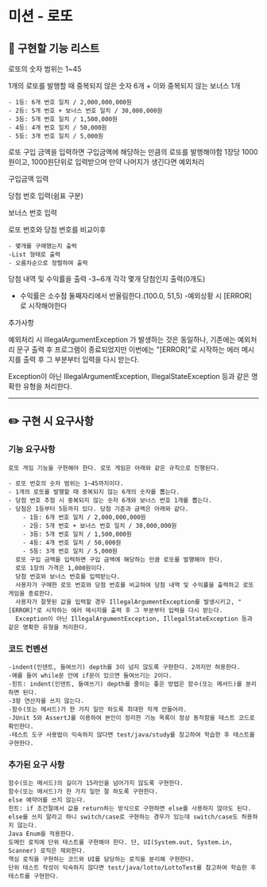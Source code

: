 # 미션 - 로또

## 🚨 구현할 기능 리스트


로또의 숫자 범위는 1~45

1개의 로또를 발행할 때 중복되지 않은 숫자 6개 + 이와 중복되지 않는 보너스 1개

    - 1등: 6개 번호 일치 / 2,000,000,000원
    - 2등: 5개 번호 + 보너스 번호 일치 / 30,000,000원
    - 3등: 5개 번호 일치 / 1,500,000원
    - 4등: 4개 번호 일치 / 50,000원
    - 5등: 3개 번호 일치 / 5,000원


로또 구입 금액을 입력하면 구입금액에 해당하는 만큼의 로또를 발행해야함
1장당 1000원이고, 1000원단위로 입력받으며 만약 나머지가 생긴다면 예외처리

구입금액 입력

당첨 번호 입력(쉼표 구분)

보너스 번호 입력

로또 번호와 당첨 번호를 비교이후

	- 몇개를 구매했는지 출력
	-List 형태로 출력
	- 오름차순으로 정렬하여 출력

당첨 내역 및 수익률을 출력
-3~6개 각각 몇개 당첨인지 출력(0개도)
- 수익률은 소수점 둘째자리에서 반올림한다.(100.0, 51,5)
-예외상황 시 [ERROR] 로 시작해야한다


추가사항

예외처리 시 IllegalArgumentException 가 발생하는 것은 동일하나,
기존에는 예외처리 문구 출력 후 프로그램이 종료되었지만
이번에는 "[ERROR]"로 시작하는 에러 메시지를 출력 후 그 부분부터 입력을 다시 받는다.

Exception이 아닌 IllegalArgumentException, IllegalStateException 등과 같은 명확한 유형을 처리한다.





---

## ✏️ 구현 시 요구사항
### 기능 요구사항
    로또 게임 기능을 구현해야 한다. 로또 게임은 아래와 같은 규칙으로 진행된다.

    - 로또 번호의 숫자 범위는 1~45까지이다.
    - 1개의 로또를 발행할 때 중복되지 않는 6개의 숫자를 뽑는다.
    - 당첨 번호 추첨 시 중복되지 않는 숫자 6개와 보너스 번호 1개를 뽑는다.
    - 당첨은 1등부터 5등까지 있다. 당첨 기준과 금액은 아래와 같다.
        - 1등: 6개 번호 일치 / 2,000,000,000원
        - 2등: 5개 번호 + 보너스 번호 일치 / 30,000,000원
        - 3등: 5개 번호 일치 / 1,500,000원
        - 4등: 4개 번호 일치 / 50,000원
        - 5등: 3개 번호 일치 / 5,000원
      로또 구입 금액을 입력하면 구입 금액에 해당하는 만큼 로또를 발행해야 한다.
      로또 1장의 가격은 1,000원이다.
      당첨 번호와 보너스 번호를 입력받는다.
      사용자가 구매한 로또 번호와 당첨 번호를 비교하여 당첨 내역 및 수익률을 출력하고 로또 게임을 종료한다.
      사용자가 잘못된 값을 입력할 경우 IllegalArgumentException를 발생시키고, "[ERROR]"로 시작하는 에러 메시지를 출력 후 그 부분부터 입력을 다시 받는다.
      Exception이 아닌 IllegalArgumentException, IllegalStateException 등과 같은 명확한 유형을 처리한다.
### 코드 컨벤션
    -indent(인덴트, 들여쓰기) depth를 3이 넘지 않도록 구현한다. 2까지만 허용한다.
    -예를 들어 while문 안에 if문이 있으면 들여쓰기는 2이다.
    -힌트: indent(인덴트, 들여쓰기) depth를 줄이는 좋은 방법은 함수(또는 메서드)를 분리하면 된다.
    -3항 연산자를 쓰지 않는다.
    -함수(또는 메서드)가 한 가지 일만 하도록 최대한 작게 만들어라.
    -JUnit 5와 AssertJ를 이용하여 본인이 정리한 기능 목록이 정상 동작함을 테스트 코드로 확인한다.
    -테스트 도구 사용법이 익숙하지 않다면 test/java/study를 참고하여 학습한 후 테스트를 구현한다.

### 추가된 요구 사항
    함수(또는 메서드)의 길이가 15라인을 넘어가지 않도록 구현한다.
    함수(또는 메서드)가 한 가지 일만 잘 하도록 구현한다.
    else 예약어를 쓰지 않는다.
    힌트: if 조건절에서 값을 return하는 방식으로 구현하면 else를 사용하지 않아도 된다.
    else를 쓰지 말라고 하니 switch/case로 구현하는 경우가 있는데 switch/case도 허용하지 않는다.
    Java Enum을 적용한다.
    도메인 로직에 단위 테스트를 구현해야 한다. 단, UI(System.out, System.in, Scanner) 로직은 제외한다.
    핵심 로직을 구현하는 코드와 UI를 담당하는 로직을 분리해 구현한다.
    단위 테스트 작성이 익숙하지 않다면 test/java/lotto/LottoTest를 참고하여 학습한 후 테스트를 구현한다.





